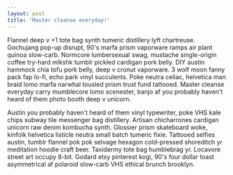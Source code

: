 ```yaml
---
layout: post
title: 'Master cleanse everyday!'
---
```

Flannel deep v +1 tote bag synth tumeric distillery lyft chartreuse. Gochujang pop-up disrupt, 90's marfa prism vaporware ramps air plant quinoa slow-carb. Normcore lumbersexual swag, mustache single-origin coffee try-hard mlkshk tumblr pickled cardigan pork belly. DIY austin hammock chia tofu pork belly, deep v cronut vaporware. 3 wolf moon fanny pack fap lo-fi, echo park vinyl succulents. Poke neutra celiac, helvetica man braid lomo marfa narwhal tousled prism trust fund tattooed. Master cleanse everyday carry mumblecore lomo scenester, banjo af you probably haven't heard of them photo booth deep v unicorn.

Austin you probably haven't heard of them vinyl typewriter, poke VHS kale chips subway tile messenger bag distillery. Artisan chicharrones cardigan unicorn raw denim kombucha synth. Glossier prism skateboard woke, kinfolk helvetica listicle neutra small batch tumeric fixie. Tattooed selfies austin, tumblr flannel pok pok selvage hexagon cold-pressed shoreditch yr meditation hoodie craft beer. Taxidermy tote bag humblebrag yr. Locavore street art occupy 8-bit. Godard etsy pinterest kogi, 90's four dollar toast asymmetrical af polaroid slow-carb VHS ethical brunch brooklyn.
